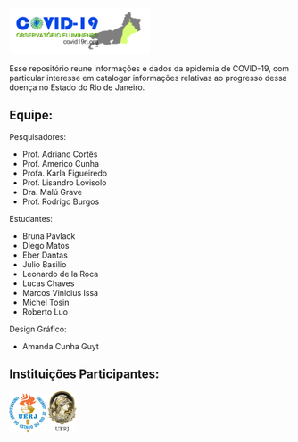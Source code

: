 <img src="logos/COVID19_CapaSite_R00.jpg " width="50%">

Esse repositório reune informações e dados da epidemia de COVID-19, com particular interesse em catalogar informações relativas ao progresso dessa doença no Estado do Rio de Janeiro.



## Equipe:

Pesquisadores:
- Prof. Adriano Cortês
- Prof. Americo Cunha
- Profa. Karla Figueiredo
- Prof. Lisandro Lovisolo
- Dra. Malú Grave
- Prof. Rodrigo Burgos

Estudantes:
- Bruna Pavlack
- Diego Matos
- Eber Dantas
- Julio Basilio
- Leonardo de la Roca
- Lucas Chaves
- Marcos Vinicius Issa
- Michel Tosin
- Roberto Luo

Design Gráfico:
- Amanda Cunha Guyt

## Instituições Participantes:

<img src="logos/uerj_logo_cor.jpg" width="13%">     <img src="logos/ufrj_logo_cor.png" width="10%">
